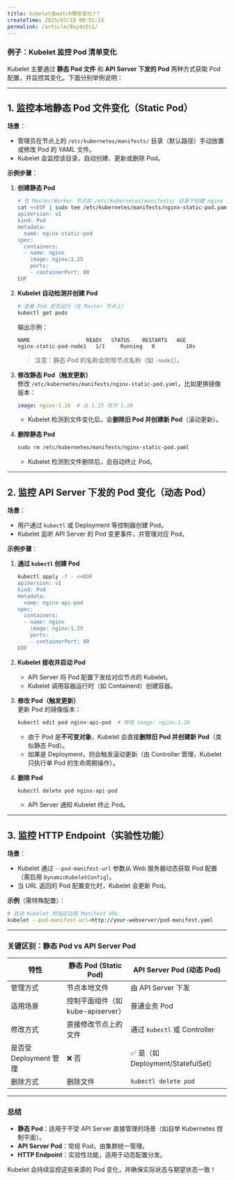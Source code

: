 ```yaml
---
title: kubelet会watch哪些变化?？
createTime: 2025/07/19 00:51:13
permalink: /article/9xyds5s1/
---
```

### **例子：Kubelet 监控 Pod 清单变化**  

Kubelet 主要通过 **静态 Pod 文件** 和 **API Server 下发的 Pod** 两种方式获取 Pod 配置，并监控其变化。下面分别举例说明：

---

## **1. 监控本地静态 Pod 文件变化（Static Pod）**
**场景**：  
- 管理员在节点上的 `/etc/kubernetes/manifests/` 目录（默认路径）手动放置或修改 Pod 的 YAML 文件。  
- Kubelet 会监控该目录，自动创建、更新或删除 Pod。

**示例步骤**：
1. **创建静态 Pod**  
   ```bash
   # 在 Master/Worker 节点的 /etc/kubernetes/manifests/ 目录下创建 nginx Pod
   cat <<EOF | sudo tee /etc/kubernetes/manifests/nginx-static-pod.yaml
   apiVersion: v1
   kind: Pod
   metadata:
     name: nginx-static-pod
   spec:
     containers:
     - name: nginx
       image: nginx:1.25
       ports:
       - containerPort: 80
   EOF
   ```

2. **Kubelet 自动检测并创建 Pod**  
   ```bash
   # 查看 Pod 是否运行（在 Master 节点上）
   kubectl get pods
   ```
   输出示例：
   ```
   NAME                  READY   STATUS    RESTARTS   AGE
   nginx-static-pod-node1   1/1     Running   0          10s
   ```
   > 注意：静态 Pod 的名称会附带节点名称（如 `-node1`）。

3. **修改静态 Pod（触发更新）**  
   修改 `/etc/kubernetes/manifests/nginx-static-pod.yaml`，比如更换镜像版本：
   ```yaml
   image: nginx:1.26  # 从 1.25 改为 1.26
   ```
   - Kubelet 检测到文件变化后，会**删除旧 Pod 并创建新 Pod**（滚动更新）。

4. **删除静态 Pod**  
   ```bash
   sudo rm /etc/kubernetes/manifests/nginx-static-pod.yaml
   ```
   - Kubelet 检测到文件删除后，会自动终止 Pod。

---

## **2. 监控 API Server 下发的 Pod 变化（动态 Pod）**
**场景**：  
- 用户通过 `kubectl` 或 Deployment 等控制器创建 Pod。  
- Kubelet 监听 API Server 的 Pod 变更事件，并管理对应 Pod。

**示例步骤**：
1. **通过 `kubectl` 创建 Pod**  
   ```bash
   kubectl apply -f - <<EOF
   apiVersion: v1
   kind: Pod
   metadata:
     name: nginx-api-pod
   spec:
     containers:
     - name: nginx
       image: nginx:1.25
       ports:
       - containerPort: 80
   EOF
   ```

2. **Kubelet 接收并启动 Pod**  
   - API Server 将 Pod 配置下发给对应节点的 Kubelet。  
   - Kubelet 调用容器运行时（如 Containerd）创建容器。  

3. **修改 Pod（触发更新）**  
   更新 Pod 的镜像版本：
   ```bash
   kubectl edit pod nginx-api-pod  # 修改 image: nginx:1.26
   ```
   - 由于 Pod 是**不可变对象**，Kubelet 会直接**删除旧 Pod 并创建新 Pod**（类似静态 Pod）。  
   - 如果是 Deployment，则会触发滚动更新（由 Controller 管理，Kubelet 只执行单 Pod 的生命周期操作）。

4. **删除 Pod**  
   ```bash
   kubectl delete pod nginx-api-pod
   ```
   - API Server 通知 Kubelet 终止 Pod。

---

## **3. 监控 HTTP Endpoint（实验性功能）**
**场景**：  
- Kubelet 通过 `--pod-manifest-url` 参数从 Web 服务器动态获取 Pod 配置（需启用 `DynamicKubeletConfig`）。  
- 当 URL 返回的 Pod 配置变化时，Kubelet 会更新 Pod。

**示例**（需特殊配置）：
```bash
# 启动 Kubelet 时指定远程 Manifest URL
kubelet --pod-manifest-url=http://your-webserver/pod-manifest.yaml
```

---

### **关键区别：静态 Pod vs API Server Pod**
| 特性                | 静态 Pod (Static Pod)       | API Server Pod (动态 Pod)       |
|---------------------|----------------------------|---------------------------------|
| 管理方式            | 节点本地文件               | 由 API Server 下发             |
| 适用场景            | 控制平面组件（如 kube-apiserver） | 普通业务 Pod                   |
| 修改方式            | 直接修改节点上的文件       | 通过 `kubectl` 或 Controller   |
| 是否受 Deployment 管理 | ❌ 否                      | ✅ 是（如 Deployment/StatefulSet） |
| 删除方式            | 删除文件                   | `kubectl delete pod`           |

---

### **总结**
- **静态 Pod**：适用于不受 API Server 直接管理的场景（如自举 Kubernetes 控制平面）。  
- **API Server Pod**：常规 Pod，由集群统一管理。  
- **HTTP Endpoint**：实验性功能，适用于动态配置分发。  

Kubelet 会持续监控这些来源的 Pod 变化，并确保实际状态与期望状态一致！